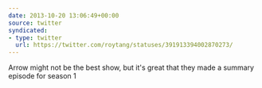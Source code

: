 ```yaml
---
date: 2013-10-20 13:06:49+00:00
source: twitter
syndicated:
- type: twitter
  url: https://twitter.com/roytang/statuses/391913394002870273/
---
```


Arrow might not be the best show, but it's great that they made a summary episode for season 1
